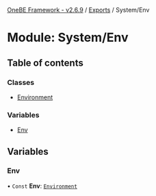 [OneBE Framework - v2.6.9](../README.md) / [Exports](../modules.md) / System/Env

# Module: System/Env

## Table of contents

### Classes

- [Environment](../classes/System_Env.Environment.md)

### Variables

- [Env](System_Env.md#env)

## Variables

### Env

• `Const` **Env**: [`Environment`](../classes/System_Env.Environment.md)
